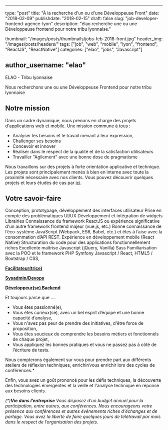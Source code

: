 ﻿
---
type:           "post"
title:          "À la recherche d'un ou d'une Développeuse Front"
date:           "2018-02-09"
publishdate:    "2018-02-15"
draft:          false
slug:           "job-developer-frontend-agence-lyon"
description:    "élao recherche une ou une Développeuse frontend pour notre tribu lyonnaise."

thumbnail:      "/images/posts/thumbnails/jobs-feb-2018-front.jpg"
header_img:     "/images/posts/headers/"
tags:           ["job", "web", "mobile", "lyon", "frontend", "ReactJS", "ReactNative"]
categories:     ["elao", "jobs", "Javascript"]

author_username:    "elao"
---

ELAO - Tribu lyonnaise

Nous recherchons une ou une Développeuse Frontend pour notre tribu lyonnaise

## Notre mission

Dans un cadre dynamique, nous prenons en charge des projets  d'applications web et mobile. Une mission commune à tous :
- Analyser les besoins et le travail menant à leur expression,
- Challenger ses besoins
- Concevoir et innover
- Réaliser dans le respect de la qualité et de la satisfaction utilisateurs
- Travailler "Agilement" avec une bonne dose de pragmatisme

Nous travaillons sur des projets à forte orientation applicative et technique. Les projets sont principalement menés à bien en interne avec toute la proximité nécessaire avec nos clients.
Vous pouvez découvrir quelques projets et leurs études de cas par [ici](https://www.elao.com/fr/nos-experiences/). 

## Votre savoir-faire

Conception, prototypage, développement des interfaces utilisateur 
Prise en compte des problématiques UI/UX 
Développement et intégration de widgets 
Librairies
Connaissance du framework ReactJS ou expérience significative d'un autre framework frontend majeur (vue.js, etc.)
Bonne connaissance de l’éco-système JavaScript (Webpack, ES6, Babel, etc.) et êtes à l’aise avec la consommation d’API REST.
Expérience en développement mobile (React Native)
Structuration du code pour des applications fonctionnellement riches
Excellente maîtrise Javascript (jQuery, Vanilla)
Sass
Familiarisation avec la POO et le framework PHP Symfony
Javascript / React, 
HTML5 / Bootstrap / CSS, 

                  
[**Facilitateur(trice)**](/fr/elao/job-facilitateur-agence-lyon) 

[**Sysadmin/Devops**](/fr/elao/job-adminsys-agence-lyon) 

[**Développeur(se) Backend**](/fr/elao/job-developer-backend-agence-lyon)

Et toujours parce que ....
- Vous êtes passionné(e),
- Vous êtes curieux(se), avec un bel esprit d’équipe et une bonne capacité d’analyse,
- Vous n'avez pas peur de prendre des initiatives, d'être force de proposition, 
- Vous êtes soucieux de comprendre les besoins métiers et fonctionnels de chaque projet,
- Vous appliquez les bonnes pratiques et vous ne passez pas à côté de l’écriture de tests.

Nous compterons également sur vous pour prendre part aux différents ateliers de réflexion techniques, enrichir/vous enrichir lors des cycles de conférences.*

Enfin, vous avez un goût prononcé pour les défis techniques, la découverte des technologies émergentes et la veille et l'analyse technique en réponse aux besoins clients.

_(*)**Vie dans l’entreprise**_
_Vous disposez d’un budget annuel pour la participation, entre autres, aux conférences. Nous encourageons votre présence aux conférences et autres évènements riches d'échanges et de partage. 
Vous avez la liberté de faire quelques jours de télétravail par mois dans le respect de l’organisation des projets._
